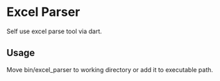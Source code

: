 # Excel Parser

Self use excel parse tool via dart.

## Usage

Move bin/excel_parser to working directory or add it to executable path.

